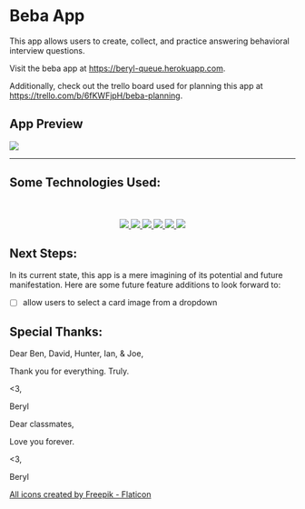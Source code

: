 # Beba App

This app allows users to create, collect, and practice answering behavioral interview questions.  

Visit the beba app at <a href="https://beryl-beba.herokuapp.com/" target="_blank">https://beryl-queue.herokuapp.com</a>.

Additionally, check out the trello board used for planning this app at <a href="https://trello.com/b/6fKWFjpH/beba-planning" target="_blank">https://trello.com/b/6fKWFjpH/beba-planning</a>.



## App Preview

<img src="https://i.ibb.co/SrcGS9s/beba-home.png">

<br>
<hr>


## Some Technologies Used:
<div align ="center">
<br>
<br>
<a href="#"><img src="https://img.shields.io/badge/html5-%23E34F26.svg?style=for-the-badge&logo=html5&logoColor=white" />  </a>
<a href="#"><img src="https://img.shields.io/badge/Visual%20Studio-5C2D91.svg?style=for-the-badge&logo=visual-studio&logoColor=white" /> </a>
<a href="#"><img src="https://img.shields.io/badge/python-3670A0?style=for-the-badge&logo=python&logoColor=ffdd54" />  </a>
<a href="#"><img src="https://img.shields.io/badge/django-%23092E20.svg?style=for-the-badge&logo=django&logoColor=white" />  </a>
<a href="#"><img src="https://img.shields.io/badge/docker-%230db7ed.svg?style=for-the-badge&logo=docker&logoColor=white" />  </a>
<a href="#"><img src="https://img.shields.io/badge/css3-%231572B6.svg?style=for-the-badge&logo=css3&logoColor=white" />  </a>


</div>



## Next Steps:

In its current state, this app is a mere imagining of its potential and future manifestation. Here are some future feature additions to look forward to:


- [ ] allow users to select a card image from a dropdown



## Special Thanks:

Dear Ben, David, Hunter, Ian, & Joe,

Thank you for everything. Truly. 

<3, 

Beryl



Dear classmates,

Love you forever.

<3, 

Beryl


<a href="https://www.flaticon.com/free-icons/star" title="star icons">All icons created by Freepik - Flaticon</a>